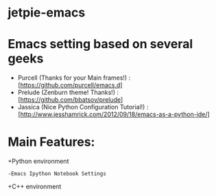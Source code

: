 jetpie-emacs
============

# Emacs setting based on several geeks
* Purcell (Thanks for your Main frames!) : [https://github.com/purcell/emacs.d]
* Prelude (Zenburn theme! Thanks!) : [https://github.com/bbatsov/prelude]
* Jassica (Nice Python Configuration Tutorial!) : [http://www.jesshamrick.com/2012/09/18/emacs-as-a-python-ide/]

# Main Features:

+Python environment

	-Emacs Ipython Notebook Settings
	
+C++ environment
